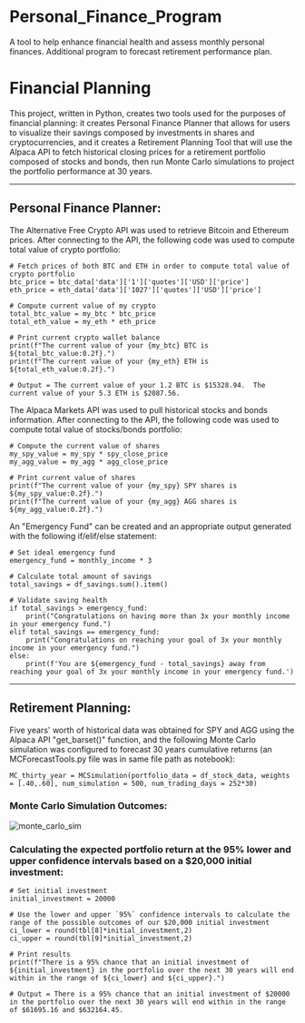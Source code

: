 # Personal_Finance_Program
A tool to help enhance financial health and assess monthly personal finances. Additional program to forecast retirement performance plan.

# Financial Planning
This project, written in Python, creates two tools used for the purposes of financial planning: it creates Personal Finance Planner that allows for users to visualize their savings composed by investments in shares and cryptocurrencies, and it creates a Retirement Planning Tool that will use the Alpaca API to fetch historical closing prices for a retirement portfolio composed of stocks and bonds, then run Monte Carlo simulations to project the portfolio performance at 30 years.

---

## Personal Finance Planner:

The Alternative Free Crypto API was used to retrieve Bitcoin and Ethereum prices.  After connecting to the API, the following code was used to compute total value of crypto portfolio:

    # Fetch prices of both BTC and ETH in order to compute total value of crypto portfolio
    btc_price = btc_data['data']['1']['quotes']['USD']['price']
    eth_price = eth_data['data']['1027']['quotes']['USD']['price']

    # Compute current value of my crypto
    total_btc_value = my_btc * btc_price
    total_eth_value = my_eth * eth_price

    # Print current crypto wallet balance
    print(f"The current value of your {my_btc} BTC is ${total_btc_value:0.2f}.")
    print(f"The current value of your {my_eth} ETH is ${total_eth_value:0.2f}.")
    
    # Output = The current value of your 1.2 BTC is $15328.94.  The current value of your 5.3 ETH is $2087.56.
    
The Alpaca Markets API was used to pull historical stocks and bonds information.  After connecting to the API, the following code was used to compute total value of stocks/bonds portfolio:

    # Compute the current value of shares
    my_spy_value = my_spy * spy_close_price
    my_agg_value = my_agg * agg_close_price

    # Print current value of shares
    print(f"The current value of your {my_spy} SPY shares is ${my_spy_value:0.2f}.")
    print(f"The current value of your {my_agg} AGG shares is ${my_agg_value:0.2f}.")
    
An "Emergency Fund" can be created and an appropriate output generated with the following if/elif/else statement:
```
# Set ideal emergency fund
emergency_fund = monthly_income * 3

# Calculate total amount of savings
total_savings = df_savings.sum().item()

# Validate saving health
if total_savings > emergency_fund:
    print("Congratulations on having more than 3x your monthly income in your emergency fund.")
elif total_savings == emergency_fund:
    print("Congratulations on reaching your goal of 3x your monthly income in your emergency fund.")
else:
    print(f'You are ${emergency_fund - total_savings} away from reaching your goal of 3x your monthly income in your emergency fund.')
```
---

## Retirement Planning:

Five years' worth of historical data was obtained for SPY and AGG using the Alpaca API "get_barset()" function, and the following Monte Carlo simulation was configured to forecast 30 years cumulative returns (an MCForecastTools.py file was in same file path as notebook):

    MC_thirty_year = MCSimulation(portfolio_data = df_stock_data, weights = [.40,.60], num_simulation = 500, num_trading_days = 252*30)
    
### Monte Carlo Simulation Outcomes:

![monte_carlo_sim](monte_carlo_sim.png)

### Calculating the expected portfolio return at the 95% lower and upper confidence intervals based on a $20,000 initial investment:

    # Set initial investment
    initial_investment = 20000

    # Use the lower and upper `95%` confidence intervals to calculate the range of the possible outcomes of our $20,000 initial investment
    ci_lower = round(tbl[8]*initial_investment,2)
    ci_upper = round(tbl[9]*initial_investment,2)

    # Print results
    print(f"There is a 95% chance that an initial investment of ${initial_investment} in the portfolio over the next 30 years will end within in the range of ${ci_lower} and ${ci_upper}.")
    
    # Output = There is a 95% chance that an initial investment of $20000 in the portfolio over the next 30 years will end within in the range of $61695.16 and $632164.45.
